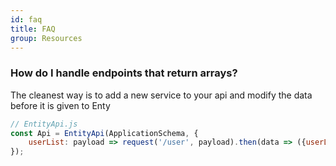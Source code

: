 ```yaml
---
id: faq
title: FAQ
group: Resources
---
```



### How do I handle endpoints that return arrays?
The cleanest way is to add a new service to your api and modify the data before it is given to Enty

```js
// EntityApi.js
const Api = EntityApi(ApplicationSchema, {
    userList: payload => request('/user', payload).then(data => ({userList: data}))
});
```

